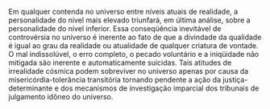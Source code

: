 ﻿Em qualquer contenda no universo entre níveis atuais de realidade, a personalidade do nível mais elevado triunfará, em última análise, sobre a personalidade do nível inferior. Essa conseqüência inevitável de controvérsia no universo é inerente ao fato de que a divindade da qualidade é igual ao grau da realidade ou atualidade de qualquer criatura de vontade. O mal indissolúvel, o erro completo, o pecado voluntário e a iniqüidade não mitigada são inerente e automaticamente suicidas. Tais atitudes de irrealidade cósmica podem sobreviver no universo apenas por causa da misericórdia-tolerância transitória tornando pendente a ação da justiça-determinante e dos mecanismos de investigação imparcial dos tribunais de julgamento idôneo do universo.<BR><BR>